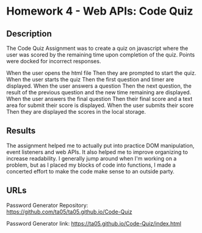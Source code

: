 # Homework 4 - Web APIs: Code Quiz

## Description

The Code Quiz Assignment was to create a quiz on javascript where the user was scored by the remaining time upon completion of the quiz.
Points were docked for incorrect responses.

When the user opens the html file
Then they are prompted to start the quiz.
When the user starts the quiz
Then the first question and timer are displayed.
When the user answers a question
Then the next question, the result of the previous question and the new time remaining are displayed.
When the user answers the final question
Then their final score and a text area for submit their score is displayed.
When the user submits their score
Then they are displayed the scores in the local storage.

## Results
The assignment helped me to actually put into practice DOM manipulation, event listeners and web APIs.
It also helped me to improve organizing to increase readability. I generally jump around when I'm working on a problem, but as I placed my blocks of code into functions, I made a concerted effort to make the code make sense to an outside party.

## URLs
Password Generator Repository: https://github.com/ta05/ta05.github.io/Code-Quiz

Password Generator link: https://ta05.github.io/Code-Quiz/index.html
